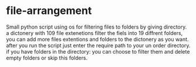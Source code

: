 # file-arrangement
Small python script using os for filtering files to folders by giving directory.<br>
a dictonery with 109 file extenetions filter the fiels into 19 diffrent folders, you can add more files extentions and folders to the dictonery as you want.<br>
after you run the script just enter the require path to your un order directory.<br>
if you have folders in the directory: you can choose to filter them and delete empty folders or skip this folders.
